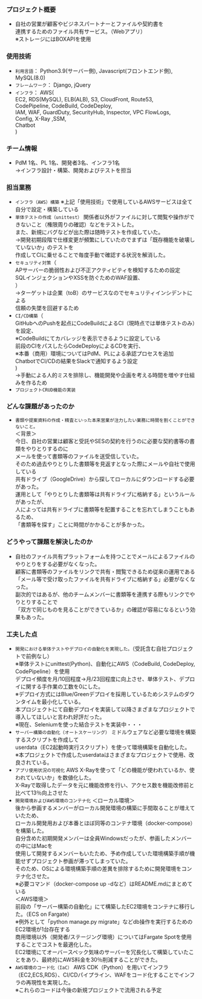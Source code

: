 ### プロジェクト概要
- 自社の営業が顧客やビジネスパートナーとファイルや契約書を  
連携するためのファイル共有サービス。（Webアプリ）  
※ストレージにはBOXAPIを使用

### 使用技術
- `利用言語`：
  Python3.9(サーバー側), Javascript(フロントエンド側), MySQL(8.0)
- `フレームワーク`：
  Django, jQuery
- `インフラ`：
  AWS(<br>
  EC2, RDS(MySQL), ELB(ALB), S3, CloudFront, Route53,  
  CodePipeline, CodeBuild, CodeDeploy,  
  IAM,  WAF, GuardDuty, SecurityHub, Inspector, VPC FlowLogs,  
  Config, X-Ray ,SSM,  
  Chatbot  
)

### チーム情報
- PdM 1名、PL 1名、開発者3名、インフラ1名  
→インフラ設計・構築、開発およびテストを担当

### 担当業務
- `インフラ（AWS）構築`
  ※上記「使用技術」で使用しているAWSサービスは全て自分で設定・構築している
- `単体テストの作成（unittest）`
  関係者以外がファイルに対して閲覧や操作ができないこと（権限周りの確認）などをテストした。<br>
  また、新規にバグなどが出た際は随時テストを作成していた。  
  →開発初期段階で仕様変更が頻繁にしていたのでまずは「既存機能を破壊していないか」のテストを  
  作成してCIに乗せることで毎度手動で確認する状況を解消した。  
- `セキュリティ対策`（  
  APサーバーの脆弱性および不正アクティビティを検知するための設定  
  SQLインジェクションやXSSを防ぐためのWAF設置、  
）  
  →ターゲットは企業（toB）のサービスなのでセキュリティインシデントによる  
  信頼の失墜を回避するため
- `CI/CD構築`（  
  GitHubへのPushを起点にCodeBuildによるCI（現時点では単体テストのみ）を設定、  
  ※CodeBuildにてカバレッジを表示できるように設定している  
  前段のCIをパスしたらCodeDeployによるCDを実行、  
  ※本番（商用）環境についてはPdM、PLによる承認プロセスを追加  
  ChatbotでCI/CDの結果をSlackで通知するよう設定  
)  
→手動による人的ミスを排除し、機能開発や企画を考える時間を増やす仕組みを作るため
- `プロジェクトCRUD機能の実装`

### どんな課題があったのか
- `書類や提案資料の作成・精査といった本来営業が注力したい業務に時間を割くことができないこと。`  
  ＜背景＞  
  今日、自社の営業は顧客と受託やSESの契約を行うのに必要な契約書等の書類をやりとりするのに  
  メールを使って書類等のファイルを送受信していた。  
  そのため過去やりとりした書類等を見返すとなった際にメールや自社で使用している  
  共有ドライブ（GoogleDrive）から探してローカルにダウンロードする必要があった。  
  運用として「やりとりした書類等は共有ドライブに格納する」というルールがあったが、  
  人によっては共有ドライブに書類等を配置することを忘れてしまうこともあるため、  
  「書類等を探す」ことに時間がかかることが多かった。

### どうやって課題を解決したのか
- 自社のファイル共有プラットフォームを持つことでメールによるファイルのやりとりをする必要がなくなった。  
  顧客に書類等のファイルをリンクで共有・閲覧できるため従来の運用である  
  「メール等で受け取ったファイルを共有ドライブに格納する」必要がなくなった。  
  副次的ではあるが、他のチームメンバーに書類等を連携する際もリンクでやりとりすることで  
  「双方で同じものを見ることができているか」の確認が容易になるという効果もあった。

### 工夫した点
- `開発における単体テストやデプロイの自動化を実現した。`（受託含む自社プロジェクトで前例なし）  
  ※単体テストにunittest(Python)、自動化にAWS（CodeBuild, CodeDeploy, CodePipeline）を使用  
  デプロイ頻度を月/10回程度→月/23回程度に向上させ、単体テスト、デプロイに関する手作業の工数を0にした。  
  ※デプロイ方式にはBlue/Greenデプロイを採用しているためシステムのダウンタイムを最小化している。  
  本プロジェクトにて自動デプロイを実装して以降さまざまなプロジェクトで導入してほしいと言われ好評だった。  
  ※現在、Seleniumを使った結合テストを実装中・・・
- `サーバー構築の自動化（オートスケーリング）`
  ミドルウェアなど必要な環境を構築するスクリプトを作成して  
  userdata（EC2起動時実行スクリプト）を使って環境構築を自動化した。  
  ※本プロジェクトで作成したuserdataはさまざまなプロジェクトで使用、改良されている。
- `アプリ使用状況の可視化`
  AWS  X-Rayを使って「どの機能が使われているか、使われていないか」を数値化した。  
  X-Rayで取得したデータを元に機能改修を行い、アクセス数を機能改修前と比べて13％向上させた  
- `開発環境およびAWS環境のコンテナ化`
  ＜ローカル環境＞<br>
  後から参画するメンバーがローカル開発環境の構築に手間取ることが増えていたため、<br>
  ローカル開発用および本番とほぼ同等のコンテナ環境（docker-compose）を構築した。<br>
  自分含めた初期開発メンバーは全員Windowsだったが、参画したメンバーの中にはMacを<br>
  使用して開発するメンバーもいたため、予め作成していた環境構築手順が機能せずプロジェクト参画が滞ってしまっていた。<br>
  そのため、OSによる環境構築手順の差異を排除するために開発環境をコンテナ化させた。<br>
  ※必要コマンド（docker-compose up -dなど）はREADME.mdにまとめている<br>
  ＜AWS環境＞<br>
  前段の「サーバー構築の自動化」にて構築したEC2環境をコンテナに移行した。（ECS on Fargate）<br>
  ※例外として「python manage.py migrate」などdb操作を実行するためのEC2環境が1台存在する<br>
  商用環境以外（開発者/ステージング環境）についてはFargate Spotを使用することでコストを最適化した。<br>
  EC2環境にてオーバースペック気味のサーバーを冗長化して構築していたことをあり、最終的にAWS料金を30％削減することができた。<br>
- `AWS環境のコード化（IaC）`
  AWS CDK（Python）を用いてインフラ（EC2,ECS,RDS）、CI/CDパイプライン、WAFをコード化することでインフラの再現性を実現した。<br>
  ※これらのコードは今後の新規プロジェクトで流用される予定
